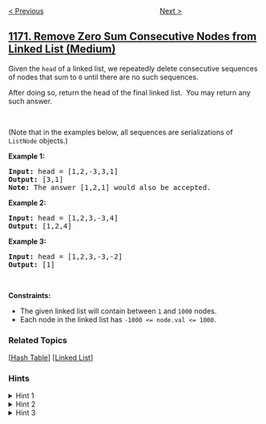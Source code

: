<!--|This file generated by command(leetcode description); DO NOT EDIT.    |-->
<!--+----------------------------------------------------------------------+-->
<!--|@author    awesee <openset.wang@gmail.com>                           |-->
<!--|@link      https://github.com/awesee                                 |-->
<!--|@home      https://github.com/awesee/leetcode                        |-->
<!--+----------------------------------------------------------------------+-->

[< Previous](../compare-strings-by-frequency-of-the-smallest-character "Compare Strings by Frequency of the Smallest Character")
　　　　　　　　　　　　　　　　
[Next >](../dinner-plate-stacks "Dinner Plate Stacks")

## [1171. Remove Zero Sum Consecutive Nodes from Linked List (Medium)](https://leetcode.com/problems/remove-zero-sum-consecutive-nodes-from-linked-list "从链表中删去总和值为零的连续节点")

<p>Given the <code>head</code> of a linked list, we repeatedly delete consecutive sequences of nodes that sum to <code>0</code> until there are no such sequences.</p>

<p>After doing so, return the head of the final linked list.&nbsp; You may return any such answer.</p>

<p>&nbsp;</p>
<p>(Note that in the examples below, all sequences are serializations of <code>ListNode</code> objects.)</p>

<p><strong>Example 1:</strong></p>

<pre>
<strong>Input:</strong> head = [1,2,-3,3,1]
<strong>Output:</strong> [3,1]
<strong>Note:</strong> The answer [1,2,1] would also be accepted.
</pre>

<p><strong>Example 2:</strong></p>

<pre>
<strong>Input:</strong> head = [1,2,3,-3,4]
<strong>Output:</strong> [1,2,4]
</pre>

<p><strong>Example 3:</strong></p>

<pre>
<strong>Input:</strong> head = [1,2,3,-3,-2]
<strong>Output:</strong> [1]
</pre>

<p>&nbsp;</p>
<p><strong>Constraints:</strong></p>

<ul>
	<li>The given linked list will contain between <code>1</code> and <code>1000</code> nodes.</li>
	<li>Each node in the linked list has <code>-1000 &lt;= node.val &lt;= 1000</code>.</li>
</ul>

### Related Topics
  [[Hash Table](../../tag/hash-table/README.md)]
  [[Linked List](../../tag/linked-list/README.md)]

### Hints
<details>
<summary>Hint 1</summary>
Convert the linked list into an array.
</details>

<details>
<summary>Hint 2</summary>
While you can find a non-empty subarray with sum = 0, erase it.
</details>

<details>
<summary>Hint 3</summary>
Convert the array into a linked list.
</details>
